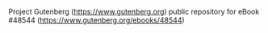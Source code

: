 Project Gutenberg (https://www.gutenberg.org) public repository for eBook #48544 (https://www.gutenberg.org/ebooks/48544)
